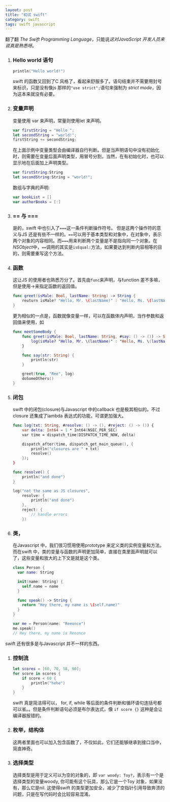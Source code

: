 ```yaml
---
layout: post
title: "初试 swift"
category: swift
tags: swift javascript
---
```



翻了翻 *The Swift Programming Language*，只能说*这对JavaScript 开发人员来说真是熟悉呀*。

1. ### Hello world 语句
	```swift
	println("Hello world!")
	```
	swift 的函数又回到了C 风格了，看起来舒服多了。语句结束并不需要用封号来标识，只是没有像js 那样的`"use strict";`语句来强制为 *strict mode*，因为这本来就没有必要。

2. ### 变量声明
	变量使用 var 来声明，常量则使用let 来声明。

	```swift
	var firstString = "Hello ";
	let secondString = "world!";
	firstString += secondString;
	```

	在上面示例中变量类型会由编译器自行判断。但是当声明语句中没有初始化时，则需要在变量后面声明类型，用冒号分割，当然，在有初始化时，也可以显示地在后面加上声明类型。

	```swift
	var firstString:String
	let secondString:String = "world!";
	```

	数组与字典的声明:

	```swift
	var bookList = []
	var authorBooks = [:]
	```

3. ### == 与 ===
	是的，swift 中也引入了`===`这一条件判断操作符号。
	但是这两个操作符的意义与JS 还是有些不一样的。`==`可以用于基本类型和对象中，在对象中，表示两个对象的内容相同。而`===`用来判断两个变量是不是指向同一个对象。在*NSObject*中，`==`调用的其实是`isEqual:`方法，如果要达到判断内容相等的目的，则需要重写这个方法。

4. ### 函数
	这让JS 的使用者也熟悉万分了。首先由`func`来声明，与function 差不多嘛，但是使用->来指定函数的返回值。

	```swift
	func greet(isMale: Bool, lastName: String) -> String {
		reuturn isMale? "Hello, Mr. \(lastName)" : "Hello, Ms. \(lastName)"
	}
	```

	更为相似的一点是，函数就像变量一样，可以在函数体内声明，当作参数和返回值来使用，如

	```swift
	func meetSomeBody {
		func greet(isMale: Bool, lastName: String, #say: () -> ()) -> String {
			log(isMale? "Hello, Mr. \(lastName)" : "Hello, Ms. \(lastName)")
		}

		func say(str: String) {
			println(str)
		}

		greet(true, "Ree", log)
		doSomeOthers()
	}
	```

<!-- more -->

5. ### 闭包
	swift 中的闭包(closure)与Javascript 中的callback 也是极其相似的。不过closure 还集成了lambda 表达式的功能，可谓更加强大。

	```swift
	func log(txt: String, #resolve: () -> (), #reject: () -> ()) {
		var delta: Int64 = 1 * Int64(NSEC_PER_SEC)
		var time = dispatch_time(DISPATCH_TIME_NOW, delta)

		dispatch_after(time, dispatch_get_main_queue(), {
			println("closures are " + txt)
			resolve()
		});
	}

	func resolve() {
		println("and done")
	}

	log("not the same as JS closures",
		resolve: {
			println("and done")
		},
		reject: {
			// handle errors
		})
	```

5. ### 类，
	在Javascript 中，我们很习惯用使用prototype 来定义类的实例变量和方法。而在swift 中，类的变量与函数的声明更加简单，直接在类里面声明就可以了，这些变量和放大的上下文是就是这个类。

	```swift
	class Person {
	  var name: String

	  init(name: String) {
	    self.name = name
	  }

	  func speak() -> String {
	    return "Hey there, my name is \(self.name)"
	  }
	}

	var me = Person(name: "Reeonce")
	me.speak()
	// Hey there, my name is Reeonce
	```


swift 还有很多是与Javascript 并不一样的东西。

1. ### 控制流
	```swift
	let scores = [60, 70, 58, 90];
	for score in scores {
		if score < 60 {
			println("hehe")
		}
	}
	```

	swift 真是简洁得可以， for, if, while 等后面的条件判断和循环语句连括号都可以省。。但是条件判断语句必须是布尔表达式，像 `if score {}` 这种是会让编译器报错的。

2. ### 枚举，结构体
	这两者里面也可以加入包含函数了，不仅如此，它们还能够继承到接口当中，简直神奇。

3. ### 选择类型

	选择类型是用于定义可以为空的对象的，即 `var woody: Toy?`，表示有一个是选择类型的变量woody, 你可能有这个玩具，那么它是一个Toy 对象，如果没有，那么它是nil. 这使得swift 的类型更加安全，减少了空指针引用导致奔溃的问题，只是在写代码时会比较容易混淆。

